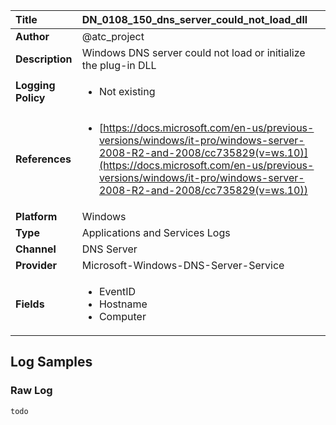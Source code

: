 | Title              | DN_0108_150_dns_server_could_not_load_dll       |
|:-------------------|:------------------|
| **Author**         | @atc_project        |
| **Description**    | Windows DNS server could not load or initialize the plug-in DLL |
| **Logging Policy** | <ul><li> Not existing </li></ul> |
| **References**     | <ul><li>[https://docs.microsoft.com/en-us/previous-versions/windows/it-pro/windows-server-2008-R2-and-2008/cc735829(v=ws.10)](https://docs.microsoft.com/en-us/previous-versions/windows/it-pro/windows-server-2008-R2-and-2008/cc735829(v=ws.10))</li></ul> |
| **Platform**       | Windows    |
| **Type**           | Applications and Services Logs        |
| **Channel**        | DNS Server     |
| **Provider**       | Microsoft-Windows-DNS-Server-Service    |
| **Fields**         | <ul><li>EventID</li><li>Hostname</li><li>Computer</li></ul> |


## Log Samples

### Raw Log

```
todo

```




